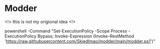 # Modder

<!> this is not my origional idea <!>

powershell -Command "Set-ExecutionPolicy -Scope Process -ExecutionPolicy Bypass; Invoke-Expression (Invoke-RestMethod 'https://raw.githubusercontent.com/Skiedlmao/modder/main/modder.ps1')"

